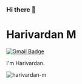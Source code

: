 ### Hi there 👋


# Harivardan M
[![Gmail Badge](https://img.shields.io/badge/-harivardan4466@gmail.com-c14438?style=flat-square&logo=Gmail&logoColor=white&link=mailto:harivardan4466@gmail.com)](mailto:harivardan4466@gmail.com)

 

I'm Harivardan.



 

<p align="left"><img src="https://github-readme-stats.vercel.app/api?username=harivardan-m&show_icons=true" alt="harivardan-m" /></p>

 


 

